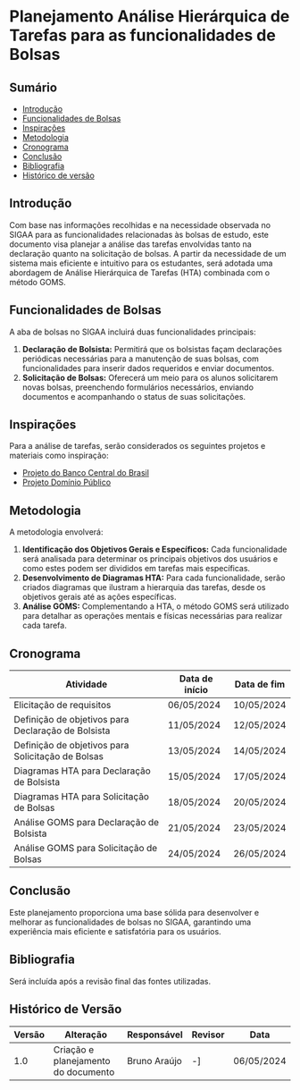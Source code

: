 # Planejamento Análise Hierárquica de Tarefas para as funcionalidades de Bolsas

## Sumário
* [Introdução](#Introdução)
* [Funcionalidades de Bolsas](#Funcionalidades-de-Bolsas)
* [Inspirações](#Inspirações)
* [Metodologia](#Metodologia)
* [Cronograma](#Cronograma)
* [Conclusão](#Conclusão)
* [Bibliografia](#Bibliografia)
* [Histórico de versão](#Histórico-de-versão)

## Introdução
Com base nas informações recolhidas e na necessidade observada no SIGAA para as funcionalidades relacionadas às bolsas de estudo, este documento visa planejar a análise das tarefas envolvidas tanto na declaração quanto na solicitação de bolsas. A partir da necessidade de um sistema mais eficiente e intuitivo para os estudantes, será adotada uma abordagem de Análise Hierárquica de Tarefas (HTA) combinada com o método GOMS.

## Funcionalidades de Bolsas
A aba de bolsas no SIGAA incluirá duas funcionalidades principais:

1. **Declaração de Bolsista:** Permitirá que os bolsistas façam declarações periódicas necessárias para a manutenção de suas bolsas, com funcionalidades para inserir dados requeridos e enviar documentos.
2. **Solicitação de Bolsas:** Oferecerá um meio para os alunos solicitarem novas bolsas, preenchendo formulários necessários, enviando documentos e acompanhando o status de suas solicitações.

## Inspirações
Para a análise de tarefas, serão considerados os seguintes projetos e materiais como inspiração:

- [Projeto do Banco Central do Brasil](https://interacao-humano-computador.github.io/2023.1-BancoCentral/#/analise_requisitos/analise_tarefas)
- [Projeto Domínio Público](https://interacao-humano-computador.github.io/2023.2-Dominio-Publico/analise_de_requisitos/analise_de_tarefas/goms/)

## Metodologia
A metodologia envolverá:

1. **Identificação dos Objetivos Gerais e Específicos:** Cada funcionalidade será analisada para determinar os principais objetivos dos usuários e como estes podem ser divididos em tarefas mais específicas.
2. **Desenvolvimento de Diagramas HTA:** Para cada funcionalidade, serão criados diagramas que ilustram a hierarquia das tarefas, desde os objetivos gerais até as ações específicas.
3. **Análise GOMS:** Complementando a HTA, o método GOMS será utilizado para detalhar as operações mentais e físicas necessárias para realizar cada tarefa.

## Cronograma
| Atividade | Data de início | Data de fim |
| - | - | - |
| Elicitação de requisitos | 06/05/2024 | 10/05/2024 |
| Definição de objetivos para Declaração de Bolsista | 11/05/2024 | 12/05/2024 |
| Definição de objetivos para Solicitação de Bolsas | 13/05/2024 | 14/05/2024 |
| Diagramas HTA para Declaração de Bolsista | 15/05/2024 | 17/05/2024 |
| Diagramas HTA para Solicitação de Bolsas | 18/05/2024 | 20/05/2024 |
| Análise GOMS para Declaração de Bolsista | 21/05/2024 | 23/05/2024 |
| Análise GOMS para Solicitação de Bolsas | 24/05/2024 | 26/05/2024 |

## Conclusão
Este planejamento proporciona uma base sólida para desenvolver e melhorar as funcionalidades de bolsas no SIGAA, garantindo uma experiência mais eficiente e satisfatória para os usuários.

## Bibliografia
Será incluída após a revisão final das fontes utilizadas.

## Histórico de Versão
| Versão | Alteração | Responsável | Revisor | Data |
| - | - | - | - | - |
| 1.0 | Criação e planejamento do documento | Bruno Araújo | -] | 06/05/2024 |
